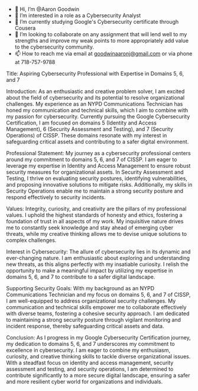 - 👋 Hi, I’m @Aaron Goodwin
- 👀 I’m interested in a role as a Cybersecurity Analyst 
- 🌱 I’m currently studying Google's Cybersecurity certificate through Cousera 
- 💞️ I’m looking to collaborate on any assignment that will lend well to my strengths and improve my weak points to more appropriately add value to the cybersecurity community.
- 📫 How to reach me via email at goodwinaaronj@gmail.com or via phone at 718-757-9788

<!---
tradingwait/tradingwait is a ✨ special ✨ repository because its `README.md` (this file) appears on your GitHub profile.
You can click the Preview link to take a look at your changes.
---> Title: Aspiring Cybersecurity Professional with Expertise in Domains 5, 6, and 7

Introduction:
As an enthusiastic and creative problem solver, I am excited about the field of cybersecurity and its potential to resolve organizational challenges. My experience as an NYPD Communications Technician has honed my communication and technical skills, which I aim to combine with my passion for cybersecurity. Currently pursuing the Google Cybersecurity Certification, I am focused on domains 5 (Identity and Access Management), 6 (Security Assessment and Testing), and 7 (Security Operations) of CISSP. These domains resonate with my interest in safeguarding critical assets and contributing to a safer digital environment.

Professional Statement:
My journey as a cybersecurity professional centers around my commitment to domains 5, 6, and 7 of CISSP. I am eager to leverage my expertise in Identity and Access Management to ensure robust security measures for organizational assets. In Security Assessment and Testing, I thrive on evaluating security postures, identifying vulnerabilities, and proposing innovative solutions to mitigate risks. Additionally, my skills in Security Operations enable me to maintain a strong security posture and respond effectively to security incidents.

Values:
Integrity, curiosity, and creativity are the pillars of my professional values. I uphold the highest standards of honesty and ethics, fostering a foundation of trust in all aspects of my work. My inquisitive nature drives me to constantly seek knowledge and stay ahead of emerging cyber threats, while my creative thinking allows me to devise unique solutions to complex challenges.

Interest in Cybersecurity:
The allure of cybersecurity lies in its dynamic and ever-changing nature. I am enthusiastic about exploring and understanding new threats, as this aligns perfectly with my insatiable curiosity. I relish the opportunity to make a meaningful impact by utilizing my expertise in domains 5, 6, and 7 to contribute to a safer digital landscape.

Supporting Security Goals:
With my background as an NYPD Communications Technician and my focus on domains 5, 6, and 7 of CISSP, I am well-equipped to address organizational security challenges. My communication and technical skills empower me to collaborate effectively with diverse teams, fostering a cohesive security approach. I am dedicated to maintaining a strong security posture through vigilant monitoring and incident response, thereby safeguarding critical assets and data.

Conclusion:
As I progress in my Google Cybersecurity Certification journey, my dedication to domains 5, 6, and 7 underscores my commitment to excellence in cybersecurity. I am eager to combine my enthusiasm, curiosity, and creative thinking skills to tackle diverse organizational issues. With a steadfast focus on identity and access management, security assessment and testing, and security operations, I am determined to contribute significantly to a more secure digital landscape, ensuring a safer and more resilient cyber world for organizations and individuals.
